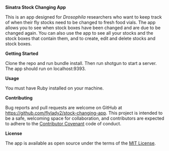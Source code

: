**Sinatra Stock Changing App**

This is an app designed for *Drosophila* researchers who want to keep track of when their fly stocks need to be changed to fresh food vials.  The app allows you to see when stock boxes have been changed and are due to be changed again.  You can also use the app to see all your stocks and the stock boxes that contain them, and to create, edit and delete stocks and stock boxes.

**Getting Started**

Clone the repo and run bundle install.  Then run shotgun to start a server.  The app should run on localhost:9393.

**Usage**

You must have Ruby installed on your machine.

**Contributing**

Bug reports and pull requests are welcome on GitHub at https://github.com/flylady2/stock-changing-app. This project is intended to be a safe, welcoming space for collaboration, and contributors are expected to adhere to the [Contributor Covenant](http://contributor-covenant.org) code of conduct.

**License**

The app is available as open source under the terms of the [MIT License](https://opensource.org/licenses/MIT).
